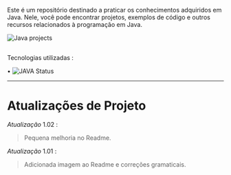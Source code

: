 


Este é um repositório destinado a praticar os conhecimentos adquiridos em Java. Nele, você pode encontrar projetos, exemplos de código e outros recursos relacionados à programação em Java.

![Java projects](https://user-images.githubusercontent.com/71226047/179369878-c5ff6cab-94dc-4d45-8d51-949759c1bc90.png)

##
Tecnologias utilizadas :


• 	   ![JAVA Status](https://img.shields.io/badge/Java-ED8B00?style=for-the-badge&logo=java&logoColor=white)

______________________________________________________________________________________________________________________________________________________________
# Atualizações de Projeto

*Atualização* 1.02 :
> Pequena melhoria no Readme.


*Atualização* 1.01 :
> Adicionada imagem ao Readme e correções gramaticais.

